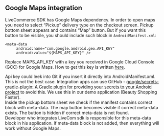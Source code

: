 ## Google Maps integration

LiveCommerce SDK has Google Maps dependency. In order to open maps you need to select “Pickup” delivery type on the checkout screen. Pickup bottom sheet appears and contains “Map” button. But if you want this button to be visible, you should include such block in `AndroidManifest.xml`:

```plaintext
<meta-data
     android:name="com.google.android.geo.API_KEY"
     android:value="${MAPS_API_KEY}" />
```

Replace MAPS\_API\_KEY with a key you received in Google Cloud Console (GCC) for Google Maps. How to get this key is written [here](https://developers.google.com/maps/documentation/android-sdk/get-api-key).

Api key could leek into Git if you insert it directly into AndroidManifest.xml. This is not the best case. Integration apps can use GitHub - [google/secrets-gradle-plugin: A Gradle plugin for providing your secrets to your Android project](https://github.com/google/secrets-gradle-plugin) to avoid this. We use this in our demo application (Beauty Shopping Faster).  
Inside the pickup bottom sheet we check if the manifest contains correct block with meta-data. The map button becomes visible if correct meta-data exists. The button is hidden if correct meta-data is not found.  
Developer who integrates LiveCom sdk is responsible for this meta-data block in his application. If meta-data block is not added, then everything will work without Google Maps.
